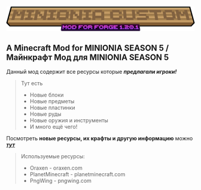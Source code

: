 ![Minionia Custom Title](https://raw.githubusercontent.com/mutetds-inc/minioniacustom/refs/heads/main/minionia_custom_mod.png "Minionia Custom")
## A Minecraft Mod for MINIONIA SEASON 5 / Майнкрафт Мод для MINIONIA SEASON 5

Данный мод содержит все ресурсы которые ***предлагали игроки!***

> Тут есть
> - Новые блоки
> - Новые предметы
> - Новые пластинки
> - Новые руды
> - Новые оружия и инструменты
> - И много ещё чего!

Посмотреть **новые ресурсы, их крафты и другую информацию** можно ***[тут](https://github.com/mutetds-inc/minioniacustom/wiki)***

> Используемые ресурсы:
> - Oraxen - oraxen.com
> - PlanetMinecraft - planetminecraft.com
> - PngWing - pngwing.com
